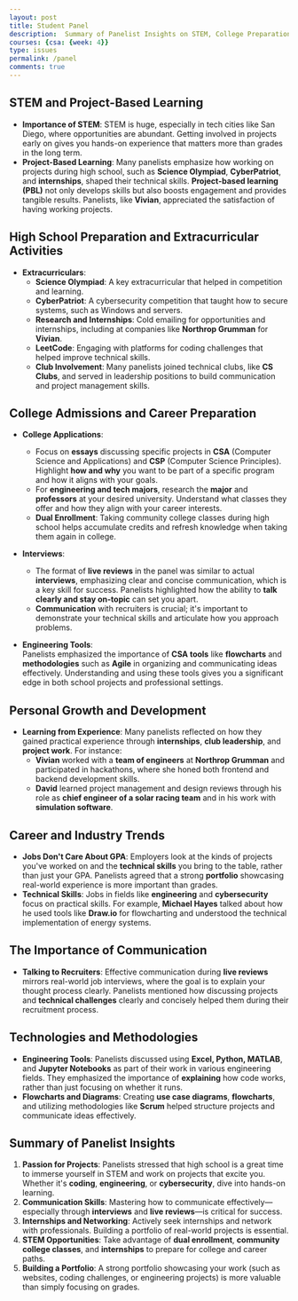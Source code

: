 ```yaml
---
layout: post
title: Student Panel
description:  Summary of Panelist Insights on STEM, College Preparation, and Career Development
courses: {csa: {week: 4}}
type: issues
permalink: /panel
comments: true
---
```



## STEM and Project-Based Learning
- **Importance of STEM**: STEM is huge, especially in tech cities like San Diego, where opportunities are abundant. Getting involved in projects early on gives you hands-on experience that matters more than grades in the long term.
- **Project-Based Learning**: Many panelists emphasize how working on projects during high school, such as **Science Olympiad**, **CyberPatriot**, and **internships**, shaped their technical skills. **Project-based learning (PBL)** not only develops skills but also boosts engagement and provides tangible results. Panelists, like **Vivian**, appreciated the satisfaction of having working projects.
  
## High School Preparation and Extracurricular Activities
- **Extracurriculars**:
  - **Science Olympiad**: A key extracurricular that helped in competition and learning.
  - **CyberPatriot**: A cybersecurity competition that taught how to secure systems, such as Windows and servers.
  - **Research and Internships**: Cold emailing for opportunities and internships, including at companies like **Northrop Grumman** for **Vivian**.
  - **LeetCode**: Engaging with platforms for coding challenges that helped improve technical skills.
  - **Club Involvement**: Many panelists joined technical clubs, like **CS Clubs**, and served in leadership positions to build communication and project management skills.
  
## College Admissions and Career Preparation
- **College Applications**:
  - Focus on **essays** discussing specific projects in **CSA** (Computer Science and Applications) and **CSP** (Computer Science Principles). Highlight **how and why** you want to be part of a specific program and how it aligns with your goals.
  - For **engineering and tech majors**, research the **major** and **professors** at your desired university. Understand what classes they offer and how they align with your career interests.
  - **Dual Enrollment**: Taking community college classes during high school helps accumulate credits and refresh knowledge when taking them again in college.

- **Interviews**:  
  - The format of **live reviews** in the panel was similar to actual **interviews**, emphasizing clear and concise communication, which is a key skill for success. Panelists highlighted how the ability to **talk clearly and stay on-topic** can set you apart.
  - **Communication** with recruiters is crucial; it's important to demonstrate your technical skills and articulate how you approach problems.

- **Engineering Tools**:  
  Panelists emphasized the importance of **CSA tools** like **flowcharts** and **methodologies** such as **Agile** in organizing and communicating ideas effectively. Understanding and using these tools gives you a significant edge in both school projects and professional settings.

## Personal Growth and Development
- **Learning from Experience**: Many panelists reflected on how they gained practical experience through **internships**, **club leadership**, and **project work**. For instance:
  - **Vivian** worked with a **team of engineers** at **Northrop Grumman** and participated in hackathons, where she honed both frontend and backend development skills.
  - **David** learned project management and design reviews through his role as **chief engineer of a solar racing team** and in his work with **simulation software**.
  
## Career and Industry Trends
- **Jobs Don't Care About GPA**: Employers look at the kinds of projects you've worked on and the **technical skills** you bring to the table, rather than just your GPA. Panelists agreed that a strong **portfolio** showcasing real-world experience is more important than grades.
- **Technical Skills**: Jobs in fields like **engineering** and **cybersecurity** focus on practical skills. For example, **Michael Hayes** talked about how he used tools like **Draw.io** for flowcharting and understood the technical implementation of energy systems.

## The Importance of Communication
- **Talking to Recruiters**: Effective communication during **live reviews** mirrors real-world job interviews, where the goal is to explain your thought process clearly. Panelists mentioned how discussing projects and **technical challenges** clearly and concisely helped them during their recruitment process.

## Technologies and Methodologies
- **Engineering Tools**: Panelists discussed using **Excel, Python, MATLAB**, and **Jupyter Notebooks** as part of their work in various engineering fields. They emphasized the importance of **explaining** how code works, rather than just focusing on whether it runs.
- **Flowcharts and Diagrams**: Creating **use case diagrams**, **flowcharts**, and utilizing methodologies like **Scrum** helped structure projects and communicate ideas effectively.

## Summary of Panelist Insights
1. **Passion for Projects**: Panelists stressed that high school is a great time to immerse yourself in STEM and work on projects that excite you. Whether it's **coding**, **engineering**, or **cybersecurity**, dive into hands-on learning.
2. **Communication Skills**: Mastering how to communicate effectively—especially through **interviews** and **live reviews**—is critical for success.
3. **Internships and Networking**: Actively seek internships and network with professionals. Building a portfolio of real-world projects is essential.
4. **STEM Opportunities**: Take advantage of **dual enrollment**, **community college classes**, and **internships** to prepare for college and career paths.
5. **Building a Portfolio**: A strong portfolio showcasing your work (such as websites, coding challenges, or engineering projects) is more valuable than simply focusing on grades.
